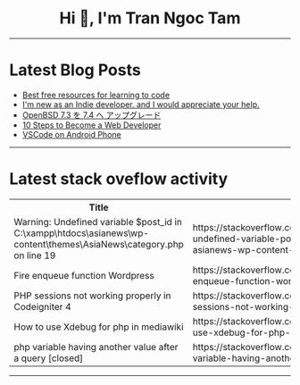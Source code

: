<h1 align="center">Hi 👋, I'm Tran Ngoc Tam</h1>

---

# Latest Blog Posts 
<!-- BLOG-POST-LIST:START -->
- [Best free resources for learning to code](https://dev.to/rt68/best-free-resources-for-learning-to-code-1gee)
- [I&#39;m new as an Indie developer. and I would appreciate your help.](https://dev.to/wolfblast/im-new-as-an-indie-developer-4847)
- [OpenBSD 7.3 を 7.4 へ アップグレード](https://dev.to/nabbisen/openbsd-73-wo-74-he-atupuguredo-4kme)
- [10 Steps to Become a Web Developer](https://dev.to/web_dev_zakaria/10-steps-to-become-a-web-developer-1nco)
- [VSCode on Android Phone](https://dev.to/annavi11arrea1/vscode-on-android-phone-4i56)
<!-- BLOG-POST-LIST:END -->

---

# Latest stack oveflow activity
<table>
  <tr><th>Title</th><th>Link</th></tr>
  <!-- STACKOVERFLOW:START --><tr><td>Warning: Undefined variable $post_id in C:\xampp\htdocs\asianews\wp-content\themes\AsiaNews\category.php on line 19</td><td>https://stackoverflow.com/questions/78439558/warning-undefined-variable-post-id-in-c-xampp-htdocs-asianews-wp-content-them</td></tr><tr><td>Fire enqueue function Wordpress</td><td>https://stackoverflow.com/questions/78439496/fire-enqueue-function-wordpress</td></tr><tr><td>PHP sessions not working properly in Codeigniter 4</td><td>https://stackoverflow.com/questions/78439319/php-sessions-not-working-properly-in-codeigniter-4</td></tr><tr><td>How to use Xdebug for php in mediawiki</td><td>https://stackoverflow.com/questions/78439262/how-to-use-xdebug-for-php-in-mediawiki</td></tr><tr><td>php variable having another value after a query [closed]</td><td>https://stackoverflow.com/questions/78439199/php-variable-having-another-value-after-a-query</td></tr><!-- STACKOVERFLOW:END -->
</table>

---



